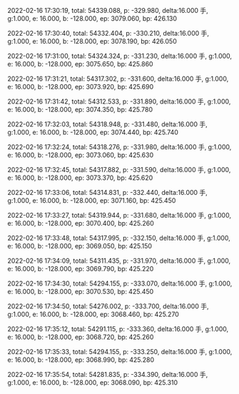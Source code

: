 2022-02-16 17:30:19, total: 54339.088, p: -329.980, delta:16.000 手, g:1.000, e: 16.000, b: -128.000, ep: 3079.060, bp: 426.130

2022-02-16 17:30:40, total: 54332.404, p: -330.210, delta:16.000 手, g:1.000, e: 16.000, b: -128.000, ep: 3078.190, bp: 426.050

2022-02-16 17:31:00, total: 54324.324, p: -331.230, delta:16.000 手, g:1.000, e: 16.000, b: -128.000, ep: 3075.650, bp: 425.860

2022-02-16 17:31:21, total: 54317.302, p: -331.600, delta:16.000 手, g:1.000, e: 16.000, b: -128.000, ep: 3073.920, bp: 425.690

2022-02-16 17:31:42, total: 54312.533, p: -331.890, delta:16.000 手, g:1.000, e: 16.000, b: -128.000, ep: 3074.350, bp: 425.780

2022-02-16 17:32:03, total: 54318.948, p: -331.480, delta:16.000 手, g:1.000, e: 16.000, b: -128.000, ep: 3074.440, bp: 425.740

2022-02-16 17:32:24, total: 54318.276, p: -331.980, delta:16.000 手, g:1.000, e: 16.000, b: -128.000, ep: 3073.060, bp: 425.630

2022-02-16 17:32:45, total: 54317.882, p: -331.590, delta:16.000 手, g:1.000, e: 16.000, b: -128.000, ep: 3073.370, bp: 425.620

2022-02-16 17:33:06, total: 54314.831, p: -332.440, delta:16.000 手, g:1.000, e: 16.000, b: -128.000, ep: 3071.160, bp: 425.450

2022-02-16 17:33:27, total: 54319.944, p: -331.680, delta:16.000 手, g:1.000, e: 16.000, b: -128.000, ep: 3070.400, bp: 425.260

2022-02-16 17:33:48, total: 54317.995, p: -332.150, delta:16.000 手, g:1.000, e: 16.000, b: -128.000, ep: 3069.050, bp: 425.150

2022-02-16 17:34:09, total: 54311.435, p: -331.970, delta:16.000 手, g:1.000, e: 16.000, b: -128.000, ep: 3069.790, bp: 425.220

2022-02-16 17:34:30, total: 54294.155, p: -333.070, delta:16.000 手, g:1.000, e: 16.000, b: -128.000, ep: 3070.530, bp: 425.450

2022-02-16 17:34:50, total: 54276.002, p: -333.700, delta:16.000 手, g:1.000, e: 16.000, b: -128.000, ep: 3068.460, bp: 425.270

2022-02-16 17:35:12, total: 54291.115, p: -333.360, delta:16.000 手, g:1.000, e: 16.000, b: -128.000, ep: 3068.720, bp: 425.260

2022-02-16 17:35:33, total: 54294.155, p: -333.250, delta:16.000 手, g:1.000, e: 16.000, b: -128.000, ep: 3068.990, bp: 425.280

2022-02-16 17:35:54, total: 54281.835, p: -334.390, delta:16.000 手, g:1.000, e: 16.000, b: -128.000, ep: 3068.090, bp: 425.310